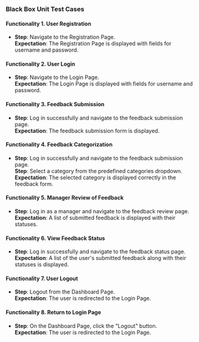 ### Black Box Unit Test Cases  

#### Functionality 1. User Registration
- **Step**: Navigate to the Registration Page.  
  **Expectation**: The Registration Page is displayed with fields for username and password.  

#### Functionality 2. User Login
- **Step**: Navigate to the Login Page.  
  **Expectation**: The Login Page is displayed with fields for username and password.  

#### Functionality 3. Feedback Submission
- **Step**: Log in successfully and navigate to the feedback submission page.  
  **Expectation**: The feedback submission form is displayed.  

#### Functionality 4. Feedback Categorization
- **Step**: Log in successfully and navigate to the feedback submission page.  
  **Step**: Select a category from the predefined categories dropdown.  
  **Expectation**: The selected category is displayed correctly in the feedback form.  

#### Functionality 5. Manager Review of Feedback
- **Step**: Log in as a manager and navigate to the feedback review page.  
  **Expectation**: A list of submitted feedback is displayed with their statuses.  

#### Functionality 6. View Feedback Status
- **Step**: Log in successfully and navigate to the feedback status page.  
  **Expectation**: A list of the user's submitted feedback along with their statuses is displayed.  

#### Functionality 7. User Logout
- **Step**: Logout from the Dashboard Page.  
  **Expectation**: The user is redirected to the Login Page.  

#### Functionality 8. Return to Login Page
- **Step**: On the Dashboard Page, click the "Logout" button.  
  **Expectation**: The user is redirected to the Login Page.  